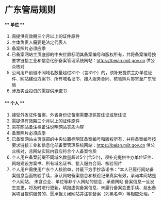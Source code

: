 

# 广东管局规则

<!-- tabs:start -->

#### ** 单位 **

1. 需提供有效期三个月以上的证件原件                                                                                                           
2. 主体负责人需要是法定代表人                                                                                                                                                                                                                                                                                
3. 备案照片必须应季                                                                                                                                                      
4. 已备案网站主页底部的中央位置标明其备案编号和版权所有，并将备案编号按要求链接工业和信息化部备案管理系统网站：https://beian.miit.gov.cn 供公众核对                                                        
5. 公司用户前缀不同域名数量超过31个（含31个）的，须补充提供主办单位证件、网站建设方案书、所有域名证书、接入服务合同、核验照片邮寄至广东管局
6. 涉及实业投资的需提供承诺书

#### ** 个人 **

1. 接受外省证件备案，外省身份证备案需要提供暂住证或居住证                                                                                            
2. 需提供有效期三个月以上的证件原件                                                                                                                        
3. 需在网站备注栏备注说明网站实质内容                                                                                                                                                                                            
4. 备案照片必须应季                                                                                                                      
5. 已备案网站主页底部的中央位置标明其备案编号和版权所有，并将备案编号按要求链接工业和信息化部备案管理系统网站：https://beian.miit.gov.cn 供公众核对，且网站实际内容应符合个人备案性质                                                             
6. 个人用户备案前缀不同域名数量超过5个(含5个)，须补充提供主办单位证件、网站建设方案书、所有域名证书、接入服务合同、核验照片                                                             
7. 个人用户需使用广东个人核验单，并最下方手抄承诺书："本人已履行网站备案信息当面核验手续，承认网站备案信息和核验记录真实有效，承诺本网站是个人网站， 未含企业、单位等非个人网站的信息，承诺网站 备案信息一旦发生变更，将及时进行更新，填报虚假备案信息、未履行备案变更手续、超出备案项目提供服务的，愿承担关闭网站并注销备案（列黑名单）等相应处理。"

<!-- tabs:end -->